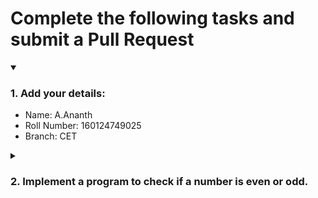 # Complete the following tasks and submit a Pull Request
<details open>
<summary><h3>1. Add your details: </h3></summary>
<ul>
  <li> Name: A.Ananth </li>
  <li> Roll Number: 160124749025 </li>
  <li> Branch: CET </li>
</ul>
</details>
<details>
<summary><h3> 2. Implement a program to check if a number is even or odd. </h3></summary>
<ul>
  <li> Create a new file in the repository and add your code. </li>
  <li> Use any programming language of your choice. </li>
</ul>
</details>
